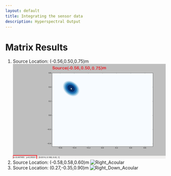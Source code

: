 ```yaml
---
layout: default
title: Integrating the sensor data
description: Hyperspectral Output
---
```



# Matrix Results
1. Source Location: (-0.56,0.50,0.75)m
![Left_Acoular](/Sound_Localisation/Left_Acoular.png)
2. Source Location: (-0.58,0.58,0.60)m
![Right_Acoular](https://github.com/Shoban94/project-deep-hyper-spectral-imager/blob/master/Matrix/Sound%20Localisation/Right_Acoular.png)
3. Source Location: (0.27,-0.35,0.90)m
![Right_Down_Acoular](https://github.com/Shoban94/project-deep-hyper-spectral-imager/blob/master/Matrix/Sound%20Localisation/Right_Down_Acoular.png)

